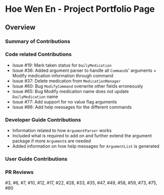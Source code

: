 # Hoe Wen En - Project Portfolio Page

## Overview


### Summary of Contributions
### Code related Contributions
- Issue #19: Mark taken status for `DailyMedication`
- Issue #36: Added argument parser to handle all `Command`s' arguments +
             Modify medication information through command             
- Issue #37: Delete medication from `MedicationManager`
- Issue #60: Bug `ModifyCommand` overwrite other fields erroneously
- Issue #65: Bug Modify medication name does not update `DailyMedication` name
- Issue #77: Add support for no value flag arguments
- Issue #86: Add help messages for the different commands

### Developer Guide Contributions
- Information related to how `ArgumentParser` works
- Included what is required to add on and further extend the argument package
if more `Argument`s are needed
- Added information on how help messages for `ArgumentList` is generated

### User Guide Contributions

### PR Reviews
#3, #6, #7, #10, #12, #17, #22, #28, #33, 
#35, #47, #49, #58, #59, #73, #75, #80
